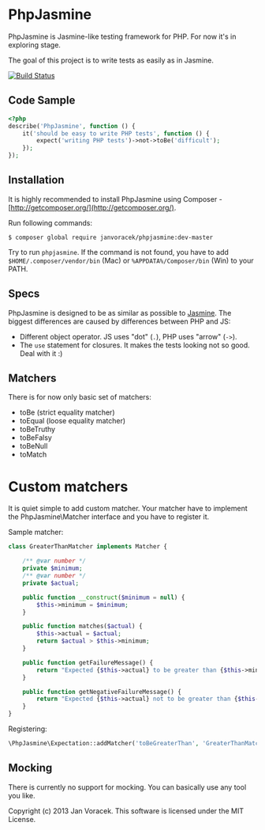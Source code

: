 # PhpJasmine #

PhpJasmine is Jasmine-like testing framework for PHP. For now it's in exploring stage. 

The goal of this project is to write tests as easily as in Jasmine.

[![Build Status](https://travis-ci.org/JanVoracek/phpjasmine.svg?branch=master)](https://travis-ci.org/JanVoracek/phpjasmine)

## Code Sample ##

```php
<?php
describe('PhpJasmine', function () {
    it('should be easy to write PHP tests', function () {
        expect('writing PHP tests')->not->toBe('difficult');
    });
});
```

## Installation ##
It is highly recommended to install PhpJasmine using Composer - [http://getcomposer.org/](http://getcomposer.org/).

Run following commands:
```
$ composer global require janvoracek/phpjasmine:dev-master
```

Try to run `phpjasmine`. If the command is not found, you have to add
`$HOME/.composer/vendor/bin` (Mac) or `%APPDATA%/Composer/bin` (Win) to your PATH.

## Specs ##

PhpJasmine is designed to be as similar as possible to [Jasmine](http://jasmine.github.io/2.0/introduction.html).
The biggest differences are caused by differences between PHP and JS:

 * Different object operator. JS uses "dot" (`.`), PHP uses "arrow" (`->`).
 * The `use` statement for closures. It makes the tests looking not so good. Deal with it :)
 
## Matchers ##

There is for now only basic set of matchers:
 * toBe (strict equality matcher)
 * toEqual (loose equality matcher)
 * toBeTruthy
 * toBeFalsy
 * toBeNull
 * toMatch

# Custom matchers #

It is quiet simple to add custom matcher. Your matcher have to implement 
the PhpJasmine\Matcher interface and you have to register it.

Sample matcher:
```php
class GreaterThanMatcher implements Matcher {

    /** @var number */
    private $minimum;
    /** @var number */
    private $actual;

    public function __construct($minimum = null) {
        $this->minimum = $minimum;
    }

    public function matches($actual) {
        $this->actual = $actual;
        return $actual > $this->minimum;
    }

    public function getFailureMessage() {
        return "Expected {$this->actual} to be greater than {$this->minimum}";
    }

    public function getNegativeFailureMessage() {
        return "Expected {$this->actual} not to be greater than {$this->minimum}";
    }
}
```

Registering:
```php
\PhpJasmine\Expectation::addMatcher('toBeGreaterThan', 'GreaterThanMatcher');
```

## Mocking ##

There is currently no support for mocking. You can basically use any tool you like.


Copyright (c) 2013 Jan Voracek. This software is licensed under the MIT License.